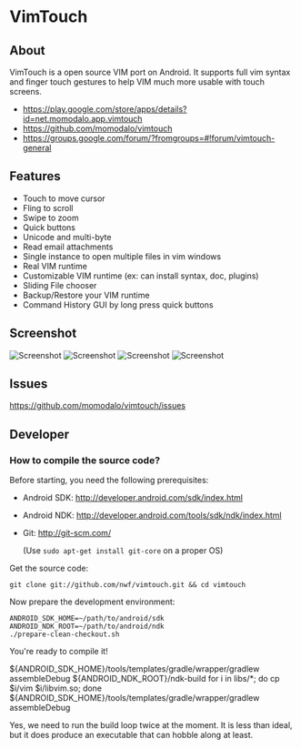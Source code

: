 # VimTouch

## About
VimTouch is a open source VIM port on Android. It supports full vim syntax and finger touch gestures to help VIM much more usable with touch screens. 

- https://play.google.com/store/apps/details?id=net.momodalo.app.vimtouch
- https://github.com/momodalo/vimtouch
- https://groups.google.com/forum/?fromgroups=#!forum/vimtouch-general

## Features
- Touch to move cursor
- Fling to scroll
- Swipe to zoom
- Quick buttons
- Unicode and multi-byte
- Read email attachments
- Single instance to open multiple files in vim windows
- Real VIM runtime
- Customizable VIM runtime (ex: can install syntax, doc, plugins)
- Sliding File chooser
- Backup/Restore your VIM runtime
- Command History GUI by long press quick buttons

## Screenshot
![Screenshot](https://raw.github.com/momodalo/vimtouch/master/images/device-2013-04-25-045255.png)
![Screenshot](https://raw.github.com/momodalo/vimtouch/master/images/device-2013-04-24-204724.png)
![Screenshot](https://raw.github.com/momodalo/vimtouch/master/images/device-2013-04-24-204822.png)
![Screenshot](https://raw.github.com/momodalo/vimtouch/master/images/device-2013-04-24-205921.png )

## Issues
https://github.com/momodalo/vimtouch/issues

## Developer
### How to compile the source code?
Before starting, you need the following prerequisites:

-   Android SDK: http://developer.android.com/sdk/index.html
-   Android NDK: http://developer.android.com/tools/sdk/ndk/index.html
-   Git: http://git-scm.com/

    (Use `sudo apt-get install git-core` on a proper OS)

Get the source code:

    git clone git://github.com/nwf/vimtouch.git && cd vimtouch

Now prepare the development environment:

    ANDROID_SDK_HOME=~/path/to/android/sdk
    ANDROID_NDK_ROOT=~/path/to/android/ndk
    ./prepare-clean-checkout.sh

You're ready to compile it!

   ${ANDROID_SDK_HOME}/tools/templates/gradle/wrapper/gradlew assembleDebug
   ${ANDROID_NDK_ROOT}/ndk-build
   for i in libs/*; do cp $i/vim $i/libvim.so; done
   ${ANDROID_SDK_HOME}/tools/templates/gradle/wrapper/gradlew assembleDebug

Yes, we need to run the build loop twice at the moment.  It is less than
ideal, but it does produce an executable that can hobble along at least.
